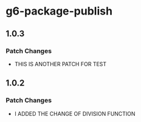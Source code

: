 # g6-package-publish

## 1.0.3

### Patch Changes

- THIS IS ANOTHER PATCH FOR TEST

## 1.0.2

### Patch Changes

- I ADDED THE CHANGE OF DIVISION FUNCTION
